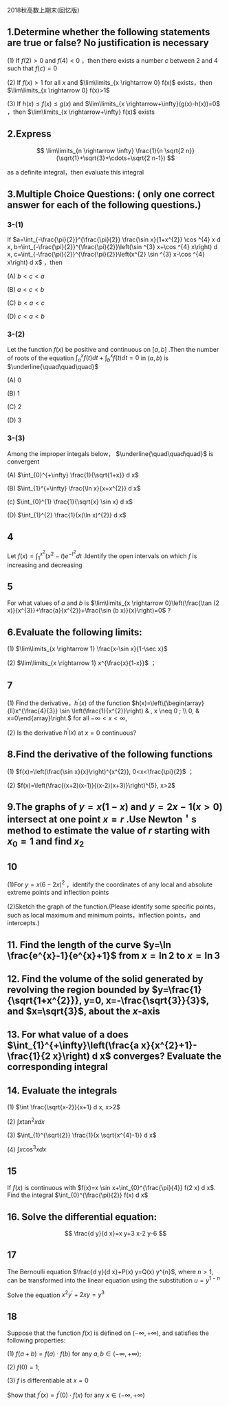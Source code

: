 2018秋高数上期末(回忆版)

## 1.Determine whether the following statements are true or false? No justification is necessary

(1) If $f(2)>0$ and $f(4)<0$ ，then there exists a number $c$ between 2 and 4 such that $f(c)=0$

(2) If $f(x)>1$ for all $x$ and $\lim\limits_{x \rightarrow 0} f(x)$ exists，then $\lim\limits_{x \rightarrow 0} f(x)>1$

(3) If $h(x) \leqslant f(x) \leqslant g(x)$ and $\lim\limits_{x \rightarrow+\infty}(g(x)-h(x))=0$ ，then $\lim\limits_{x \rightarrow+\infty} f(x)$ exists

## 2.Express

$$
\lim\limits_{n \rightarrow \infty} \frac{1}{n \sqrt{2 n}}(\sqrt{1}+\sqrt{3}+\cdots+\sqrt{2 n-1})
$$

as a definite integral，then evaluate this integral

## 3.Multiple Choice Questions: ( only one correct answer for each of the following questions.)

### 3-(1)

If $a=\int_{-\frac{\pi}{2}}^{\frac{\pi}{2}} \frac{\sin x}{1+x^{2}} \cos ^{4} x d x, b=\int_{-\frac{\pi}{2}}^{\frac{\pi}{2}}\left(\sin ^{3} x+\cos ^{4} x\right) d x, c=\int_{-\frac{\pi}{2}}^{\frac{\pi}{2}}\left(x^{2} \sin ^{3} x-\cos ^{4} x\right) d x$ ，then

(A) $b<c<a$

(B) $a<c<b$

(C) $b<a<c$

(D) $c<a<b$

### 3-(2)

Let the function $f(x)$ be positive and continuous on $[a, b]$ .Then the number of roots of the equation $\int_{a}^{x} f(t) d t+\int_{b}^{x} f(t) d t=0$ in $(a, b)$ is $\underline{\quad\quad\quad}$

(A) 0

(B) 1

(C) 2

(D) 3

### 3-(3)

Among the improper integals below， $\underline{\quad\quad\quad}$ is convergent

(A) $\int_{0}^{+\infty} \frac{1}{\sqrt{1+x}} d x$

(B) $\int_{1}^{+\infty} \frac{\ln x}{x+x^{2}} d x$

(c) $\int_{0}^{1} \frac{1}{\sqrt{x} \sin x} d x$

(D) $\int_{1}^{2} \frac{1}{x(\ln x)^{2}} d x$

## 4

Let $f(x)=\int_{1}^{x^{2}}\left(x^{2}-t\right) e^{-t^{2}} d t$ .Identify the open intervals on which $f$ is increasing and decreasing

## 5

For what values of $a$ and $b$ is $\lim\limits_{x \rightarrow 0}\left(\frac{\tan (2 x)}{x^{3}}+\frac{a}{x^{2}}+\frac{\sin (b x)}{x}\right)=0$ ?

## 6.Evaluate the following limits:

(1) $\lim\limits_{x \rightarrow 1} \frac{x-\sin x}{1-\sec x}$

(2) $\lim\limits_{x \rightarrow 1} x^{\frac{x}{1-x}}$ ；

## 7

(1) Find the derivative，$h^{\prime}(x)$ of the function $h(x)=\left\{\begin{array}{ll}x^{\frac{4}{3}} \sin \left(\frac{1}{x^{2}}\right) & , x \neq 0 ; \\ 0, & x=0\end{array}\right.$ for all $-\infty<x<\infty$,

(2) Is the derivative $h^{\prime}(x)$ at $x=0$ continuous?

## 8.Find the derivative of the following functions

(1) $f(x)=\left(\frac{\sin x}{x}\right)^{x^{2}}, 0<x<\frac{\pi}{2}$ ；

(2) $f(x)=\left(\frac{(x+2)(x-1)}{(x-2)(x+3)}\right)^{5}, x>2$

## 9.The graphs of $y=x(1-x)$ and $y=2 x-1(x>0)$ intersect at one point $x=r$ .Use Newton＇s method to estimate the value of $r$ starting with $x_{0}=1$ and find $x_{2}$

## 10

(1)For $y=x(6-2 x)^{2}$ ，identify the coordinates of any local and absolute extreme points and inflection points

(2)Sketch the graph of the function.(Please identify some specific points，such as local maximum and minimum points，inflection points，and intercepts.)

## 11. Find the length of the curve $y=\ln \frac{e^{x}-1}{e^{x}+1}$ from $x=\ln 2$ to $x=\ln 3$

## 12. Find the volume of the solid generated by revolving the region bounded by $y=\frac{1}{\sqrt{1+x^{2}}}, y=0, x=-\frac{\sqrt{3}}{3}$, and $x=\sqrt{3}$, about the $x$-axis

## 13. For what value of a does $\int_{1}^{+\infty}\left(\frac{a x}{x^{2}+1}-\frac{1}{2 x}\right) d x$ converges? Evaluate the corresponding integral

## 14. Evaluate the integrals

(1) $\int \frac{\sqrt{x-2}}{x+1} d x, x>2$

(2) $\int x \tan ^{2} x d x$

(3) $\int_{1}^{\sqrt{2}} \frac{1}{x \sqrt{x^{4}-1}} d x$

(4) $\int x \cos ^{3} x d x$

## 15

If $f(x)$ is continuous with $f(x)=x \sin x+\int_{0}^{\frac{\pi}{4}} f(2 x) d x$. Find the integral $\int_{0}^{\frac{\pi}{2}} f(x) d x$

## 16. Solve the differential equation:

$$
\frac{d y}{d x}=x y+3 x-2 y-6
$$

## 17

The Bernoulli equation $\frac{d y}{d x}+P(x) y=Q(x) y^{n}$, where $n>1$, can be transformed into the linear equation using the substitution $u=y^{1-n}$

Solve the equation $x^{2} y^{\prime}+2 x y=y^{3}$

## 18

Suppose that the function $f(x)$ is defined on $(-\infty,+\infty)$, and satisfies the following properties:

(1) $f(a+b)=f(a) \cdot f(b)$ for any $a, b \in(-\infty,+\infty)$;

(2) $f(0)=1$;

(3) $f$ is differentiable at $x=0$

Show that $f^{\prime}(x)=f^{\prime}(0) \cdot f(x)$ for any $x \in(-\infty,+\infty)$
